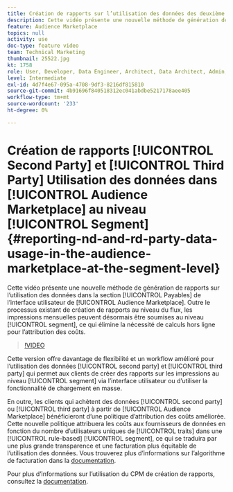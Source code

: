 ```yaml
---
title: Création de rapports sur l’utilisation des données des deuxième et troisième niveaux en Audience Marketplace au niveau du segment
description: Cette vidéo présente une nouvelle méthode de génération de rapports sur l’utilisation des données dans la section Payables de l’interface utilisateur d’Audience Marketplace. Outre le processus existant de création de rapports au niveau du flux, les impressions mensuelles peuvent désormais être envoyées au niveau du segment, ce qui élimine la nécessité de calculs hors ligne pour l’attribution des coûts.
feature: Audience Marketplace
topics: null
activity: use
doc-type: feature video
team: Technical Marketing
thumbnail: 25522.jpg
kt: 1758
role: User, Developer, Data Engineer, Architect, Data Architect, Admin, Leader
level: Intermediate
exl-id: 4d7f4e67-095a-4708-9df3-8216df815810
source-git-commit: 4b91696f840518312ec041abdbe5217178aee405
workflow-type: tm+mt
source-wordcount: '233'
ht-degree: 0%

---
```


# Création de rapports [!UICONTROL Second Party] et [!UICONTROL Third Party] Utilisation des données dans [!UICONTROL Audience Marketplace] au niveau [!UICONTROL Segment] {#reporting-nd-and-rd-party-data-usage-in-the-audience-marketplace-at-the-segment-level}

Cette vidéo présente une nouvelle méthode de génération de rapports sur l’utilisation des données dans la section [!UICONTROL Payables] de l’interface utilisateur de [!UICONTROL Audience Marketplace]. Outre le processus existant de création de rapports au niveau du flux, les impressions mensuelles peuvent désormais être soumises au niveau [!UICONTROL segment], ce qui élimine la nécessité de calculs hors ligne pour l’attribution des coûts.

>[!VIDEO](https://video.tv.adobe.com/v/25522/?quality=12)

Cette version offre davantage de flexibilité et un workflow amélioré pour l’utilisation des données [!UICONTROL second party] et [!UICONTROL third party] qui permet aux clients de créer des rapports sur les impressions au niveau [!UICONTROL segment] via l’interface utilisateur ou d’utiliser la fonctionnalité de chargement en masse.

En outre, les clients qui achètent des données [!UICONTROL second party] ou [!UICONTROL third party] à partir de [!UICONTROL Audience Marketplace] bénéficieront d’une politique d’attribution des coûts améliorée. Cette nouvelle politique attribuera les coûts aux fournisseurs de données en fonction du nombre d’utilisateurs uniques de [!UICONTROL traits] dans une [!UICONTROL rule-based] [!UICONTROL segment], ce qui se traduira par une plus grande transparence et une facturation plus équitable de l’utilisation des données. Vous trouverez plus d’informations sur l’algorithme de facturation dans la [documentation](https://experiencecloud.adobe.com/resources/help/en_US/aam/marketplace_cpm_billing.html).

Pour plus d’informations sur l’utilisation du CPM de création de rapports, consultez la [documentation](https://experiencecloud.adobe.com/resources/help/en_US/aam/t_marketplace_report_cpm_usage.html).
